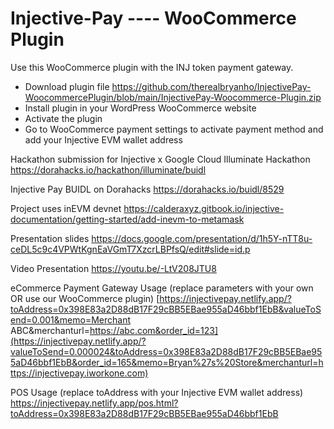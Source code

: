 # Injective-Pay ---- WooCommerce Plugin

Use this WooCommerce plugin with the INJ token payment gateway.
- Download plugin file https://github.com/therealbryanho/InjectivePay-WoocommercePlugin/blob/main/InjectivePay-Woocommerce-Plugin.zip
- Install plugin in your WordPress WooCommerce website
- Activate the plugin
- Go to WooCommerce payment settings to activate payment method and add your Injective EVM wallet address


Hackathon submission for Injective x Google Cloud Illuminate Hackathon
https://dorahacks.io/hackathon/illuminate/buidl

Injective Pay BUIDL on Dorahacks https://dorahacks.io/buidl/8529

Project uses inEVM devnet https://calderaxyz.gitbook.io/injective-documentation/getting-started/add-inevm-to-metamask

Presentation slides 
https://docs.google.com/presentation/d/1h5Y-nTT8u-ceDL5c9c4VPWtKgnEaVGmT7XzcrLBPfsQ/edit#slide=id.p

Video Presentation https://youtu.be/-LtV208JTU8

eCommerce Payment Gateway Usage (replace parameters with your own OR use our WooCommerce plugin)
[https://injectivepay.netlify.app/?toAddress=0x398E83a2D88dB17F29cBB5EBae955aD46bbf1EbB&valueToSend=0.001&memo=Merchant ABC&merchanturl=https://abc.com&order_id=123](https://injectivepay.netlify.app/?valueToSend=0.000024&toAddress=0x398E83a2D88dB17F29cBB5EBae955aD46bbf1EbB&order_id=165&memo=Bryan%27s%20Store&merchanturl=https://injectivepay.iworkone.com)

POS Usage  (replace toAddress with your Injective EVM wallet address)
https://injectivepay.netlify.app/pos.html?toAddress=0x398E83a2D88dB17F29cBB5EBae955aD46bbf1EbB

